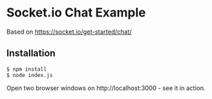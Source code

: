# Socket.io Chat Example
Based on https://socket.io/get-started/chat/

## Installation
```
$ npm install
$ node index.js
```

Open two browser windows on http://localhost:3000 - see it in action.